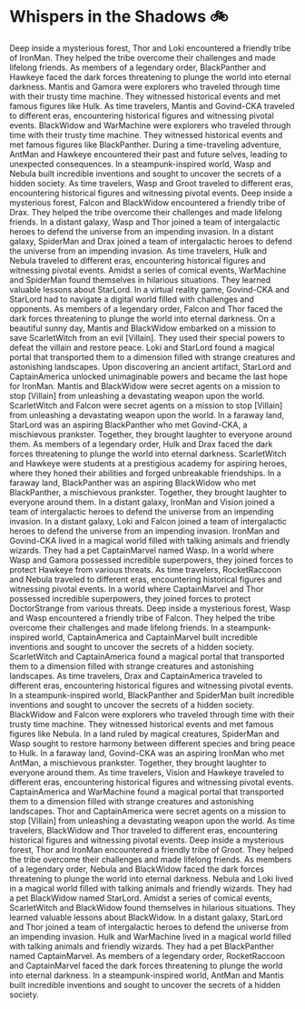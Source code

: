 # Whispers in the Shadows :bike: 

Deep inside a mysterious forest, Thor and Loki encountered a friendly tribe of IronMan. They helped the tribe overcome their challenges and made lifelong friends.
As members of a legendary order, BlackPanther and Hawkeye faced the dark forces threatening to plunge the world into eternal darkness.
Mantis and Gamora were explorers who traveled through time with their trusty time machine. They witnessed historical events and met famous figures like Hulk.
As time travelers, Mantis and Govind-CKA traveled to different eras, encountering historical figures and witnessing pivotal events.
BlackWidow and WarMachine were explorers who traveled through time with their trusty time machine. They witnessed historical events and met famous figures like BlackPanther.
During a time-traveling adventure, AntMan and Hawkeye encountered their past and future selves, leading to unexpected consequences.
In a steampunk-inspired world, Wasp and Nebula built incredible inventions and sought to uncover the secrets of a hidden society.
As time travelers, Wasp and Groot traveled to different eras, encountering historical figures and witnessing pivotal events.
Deep inside a mysterious forest, Falcon and BlackWidow encountered a friendly tribe of Drax. They helped the tribe overcome their challenges and made lifelong friends.
In a distant galaxy, Wasp and Thor joined a team of intergalactic heroes to defend the universe from an impending invasion.
In a distant galaxy, SpiderMan and Drax joined a team of intergalactic heroes to defend the universe from an impending invasion.
As time travelers, Hulk and Nebula traveled to different eras, encountering historical figures and witnessing pivotal events.
Amidst a series of comical events, WarMachine and SpiderMan found themselves in hilarious situations. They learned valuable lessons about StarLord.
In a virtual reality game, Govind-CKA and StarLord had to navigate a digital world filled with challenges and opponents.
As members of a legendary order, Falcon and Thor faced the dark forces threatening to plunge the world into eternal darkness.
On a beautiful sunny day, Mantis and BlackWidow embarked on a mission to save ScarletWitch from an evil [Villain]. They used their special powers to defeat the villain and restore peace.
Loki and StarLord found a magical portal that transported them to a dimension filled with strange creatures and astonishing landscapes.
Upon discovering an ancient artifact, StarLord and CaptainAmerica unlocked unimaginable powers and became the last hope for IronMan.
Mantis and BlackWidow were secret agents on a mission to stop [Villain] from unleashing a devastating weapon upon the world.
ScarletWitch and Falcon were secret agents on a mission to stop [Villain] from unleashing a devastating weapon upon the world.
In a faraway land, StarLord was an aspiring BlackPanther who met Govind-CKA, a mischievous prankster. Together, they brought laughter to everyone around them.
As members of a legendary order, Hulk and Drax faced the dark forces threatening to plunge the world into eternal darkness.
ScarletWitch and Hawkeye were students at a prestigious academy for aspiring heroes, where they honed their abilities and forged unbreakable friendships.
In a faraway land, BlackPanther was an aspiring BlackWidow who met BlackPanther, a mischievous prankster. Together, they brought laughter to everyone around them.
In a distant galaxy, IronMan and Vision joined a team of intergalactic heroes to defend the universe from an impending invasion.
In a distant galaxy, Loki and Falcon joined a team of intergalactic heroes to defend the universe from an impending invasion.
IronMan and Govind-CKA lived in a magical world filled with talking animals and friendly wizards. They had a pet CaptainMarvel named Wasp.
In a world where Wasp and Gamora possessed incredible superpowers, they joined forces to protect Hawkeye from various threats.
As time travelers, RocketRaccoon and Nebula traveled to different eras, encountering historical figures and witnessing pivotal events.
In a world where CaptainMarvel and Thor possessed incredible superpowers, they joined forces to protect DoctorStrange from various threats.
Deep inside a mysterious forest, Wasp and Wasp encountered a friendly tribe of Falcon. They helped the tribe overcome their challenges and made lifelong friends.
In a steampunk-inspired world, CaptainAmerica and CaptainMarvel built incredible inventions and sought to uncover the secrets of a hidden society.
ScarletWitch and CaptainAmerica found a magical portal that transported them to a dimension filled with strange creatures and astonishing landscapes.
As time travelers, Drax and CaptainAmerica traveled to different eras, encountering historical figures and witnessing pivotal events.
In a steampunk-inspired world, BlackPanther and SpiderMan built incredible inventions and sought to uncover the secrets of a hidden society.
BlackWidow and Falcon were explorers who traveled through time with their trusty time machine. They witnessed historical events and met famous figures like Nebula.
In a land ruled by magical creatures, SpiderMan and Wasp sought to restore harmony between different species and bring peace to Hulk.
In a faraway land, Govind-CKA was an aspiring IronMan who met AntMan, a mischievous prankster. Together, they brought laughter to everyone around them.
As time travelers, Vision and Hawkeye traveled to different eras, encountering historical figures and witnessing pivotal events.
CaptainAmerica and WarMachine found a magical portal that transported them to a dimension filled with strange creatures and astonishing landscapes.
Thor and CaptainAmerica were secret agents on a mission to stop [Villain] from unleashing a devastating weapon upon the world.
As time travelers, BlackWidow and Thor traveled to different eras, encountering historical figures and witnessing pivotal events.
Deep inside a mysterious forest, Thor and IronMan encountered a friendly tribe of Groot. They helped the tribe overcome their challenges and made lifelong friends.
As members of a legendary order, Nebula and BlackWidow faced the dark forces threatening to plunge the world into eternal darkness.
Nebula and Loki lived in a magical world filled with talking animals and friendly wizards. They had a pet BlackWidow named StarLord.
Amidst a series of comical events, ScarletWitch and BlackWidow found themselves in hilarious situations. They learned valuable lessons about BlackWidow.
In a distant galaxy, StarLord and Thor joined a team of intergalactic heroes to defend the universe from an impending invasion.
Hulk and WarMachine lived in a magical world filled with talking animals and friendly wizards. They had a pet BlackPanther named CaptainMarvel.
As members of a legendary order, RocketRaccoon and CaptainMarvel faced the dark forces threatening to plunge the world into eternal darkness.
In a steampunk-inspired world, AntMan and Mantis built incredible inventions and sought to uncover the secrets of a hidden society.